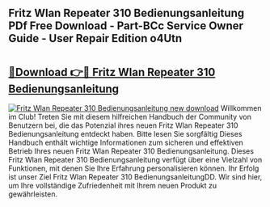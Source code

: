 ## Fritz Wlan Repeater 310 Bedienungsanleitung PDf Free Download - Part-BCc Service Owner Guide - User Repair Edition o4Utn

# <h2><a href="http://df1abjz.blite.top/?on=Fritz+Wlan+Repeater+310+Bedienungsanleitung">🔗Download 👉🔴 Fritz Wlan Repeater 310 Bedienungsanleitung</a></h2>

[![Fritz Wlan Repeater 310 Bedienungsanleitung new download](https://i.imgur.com/lujVjoI.png)](http://df1abjz.blite.top/?on=Fritz+Wlan+Repeater+310+Bedienungsanleitung)
Willkommen im Club! Treten Sie mit diesem hilfreichen Handbuch der Community von Benutzern bei, die das Potenzial ihres neuen Fritz Wlan Repeater 310 Bedienungsanleitung entdeckt haben. Bitte lesen Sie sorgfältig Dieses Handbuch enthält wichtige Informationen zum sicheren und effektiven Betrieb Ihres neuen Fritz Wlan Repeater 310 Bedienungsanleitung. Dieses Fritz Wlan Repeater 310 Bedienungsanleitung verfügt über eine Vielzahl von Funktionen, mit denen Sie Ihre Erfahrung personalisieren können. Ihr Erfolg ist unser Ziel Fritz Wlan Repeater 310 BedienungsanleitungDD. Wir sind hier, um Ihre vollständige Zufriedenheit mit Ihrem neuen Produkt zu gewährleisten.
